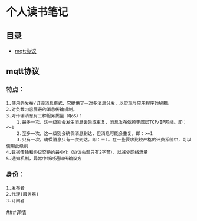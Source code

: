 个人读书笔记
============
## 目录
* [mqtt协议](#1)

## <a name="1">mqtt协议</a>
### 特点：
	1.使用的发布/订阅消息模式，它提供了一对多消息分发，以实现与应用程序的解耦。
	2.对负载内容屏蔽的消息传输机制。
	3.对传输消息有三种服务质量（QoS）：
		1.最多一次，这一级别会发生消息丢失或重复，消息发布依赖于底层TCP/IP网络。即：<=1
		2.至多一次，这一级别会确保消息到达，但消息可能会重复。即：>=1
		3.只有一次，确保消息只有一次到达。即：＝1。在一些要求比较严格的计费系统中，可以使用此级别
	4.数据传输和协议交换的最小化（协议头部只有2字节），以减少网络流量
	5.通知机制，异常中断时通知传输双方	
### 身份：
	1.发布者
	2.代理(服务器)
	3.订阅者
###[详情](http://blog.csdn.net/jiesa/article/details/50635222)	
